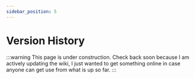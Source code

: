 ```yaml
---
sidebar_position: 5
---
```


# Version History

:::warning
This page is under construction. Check back soon because I am actively updating the wiki, I just wanted to get something online in case anyone can get use from what is up so far.
:::
